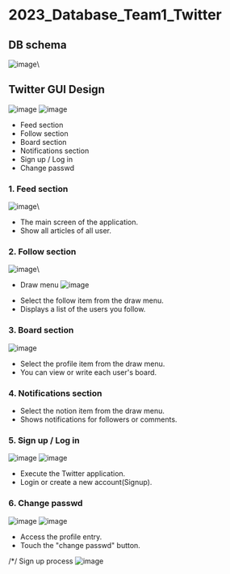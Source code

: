 # 2023_Database_Team1_Twitter

## DB schema ##
![image](https://github.com/user-attachments/assets/98f6d0a8-22b9-4f97-9236-8309747f216a)\


## Twitter GUI Design ##
![image](https://github.com/user-attachments/assets/b0a339c4-1edd-4aa8-8526-15e5874348fd)
![image](https://github.com/user-attachments/assets/11a3c1c3-efbc-4409-af9e-a61387408ddb)

- Feed section
- Follow section
- Board section
- Notifications section
- Sign up / Log in
- Change passwd


### 1. Feed section ###
![image](https://github.com/user-attachments/assets/5a23e120-c76a-4840-b27f-176d01240d2d)\
- The main screen of the application.
- Show all articles of all user.
  
### 2. Follow section ###
![image](https://github.com/user-attachments/assets/366bc160-65f0-4df4-b145-1885f7d60556)\
* Draw menu
![image](https://github.com/user-attachments/assets/55b64e81-84c5-4ca1-a32f-8337c7766e2c)
- Select the follow item from the draw menu.
- Displays a list of the users you follow.

### 3. Board section ###
![image](https://github.com/user-attachments/assets/ec5d06f5-cdb7-4130-be87-a64cb5f3bf6f)
- Select the profile item from the draw menu.
- You can view or write each user's board.

### 4. Notifications section ###
- Select the notion item from the draw menu.
- Shows notifications for followers or comments.

### 5. Sign up / Log in ###
![image](https://github.com/user-attachments/assets/250f60a4-dbb3-44a2-9964-6e0d52d819c4)
![image](https://github.com/user-attachments/assets/bb81bdbc-c16c-4f8b-9b4c-ce39f8b24be1)
- Execute the Twitter application.
- Login or create a new account(Signup).

### 6. Change passwd ###
![image](https://github.com/user-attachments/assets/a08daa7a-2326-4adb-ad34-a380640bc9f9)
![image](https://github.com/user-attachments/assets/3c310a50-e281-4540-8eda-b524c3532451)
- Access the profile entry.
- Touch the "change passwd" button.

/*/ Sign up process
![image](https://github.com/user-attachments/assets/3fb9f017-f5f4-403e-9916-85d5fd2cae17)






